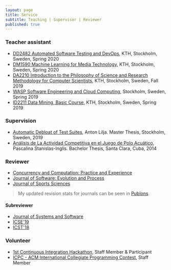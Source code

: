 ```yaml
---
layout: page
title: Service
subtitle: Teaching | Supervisor | Reviewer  
published: true
---
```


### Teacher assistant
- [DD2482 Automated Software Testing and DevOps](https://www.kth.se/student/kurser/kurs/DD2482), KTH, Stockholm, Sweden, Spring 2020
-  [DM1590 Machine Learning for Media Technology](https://www.kth.se/student/kurser/kurs/DM1590), KTH, Stockholm, Sweden, Spring 2020
-  [DA2210 Introduction to the Philosophy of Science and Research Methodology for Computer Scientists](https://www.kth.se/social/course/DA2210), KTH, Stockholm, Sweden, Fall 2019
- [WASP Software Engineering and Cloud Computing](https://wasp-sweden.org/graduate-school/courses/software-engineering-and-cloud-computing), Stockholm, Sweden, Spring 2019
- [ID2211 Data Mining, Basic Course](https://www.kth.se/student/kurser/kurs/ID2211?l=en), KTH, Stockholm, Sweden, Spring 2019

### Supervision

- [Automatic Debloat of Test Suites](#), Anton Lilja. Master Thesis, Stockholm, Sweden, 2019
- [Análisis de La Actividad Competitiva en el Juego de Polo Acuático](http://dspace.uclv.edu.cu/bitstream/handle/123456789/6788/Tesis%20Pascalina%20Stanislas%20Final.pdf?sequence=1&isAllowed=y), Pascalina Stanislas-Inglis. Bachelor Thesis, Santa Clara, Cuba, 2014

### Reviewer

- [Concurrency and Computation: Practice and Experience](https://onlinelibrary.wiley.com/journal/15320634)
- [Journal of Software: Evolution and Process](https://onlinelibrary.wiley.com/journal/20477481)
- [Journal of Sports Sciences](https://www.tandfonline.com/toc/rjsp20/current)

> My updated revision stats for journals can be seen in [Publons](https://publons.com/researcher/1355482/cesar-soto-valero/peer-review/).

#### Subreviewer

- [Journal of Systems and Software](https://www.journals.elsevier.com/journal-of-systems-and-software)
- [ICSE'19](https://conf.researchr.org/home/icse-2019)
- [ICST'18](https://www.es.mdh.se/icst2018)

### Volunteer 

-  [1st Continuous Integration Hackathon](https://kth.github.io/ci-hackathon), Staff Member & Participant
-  [ICPC - ACM International Collegiate Programming Contest](https://coj-forum.uci.cu/viewforum.php?f=97), Staff Member


